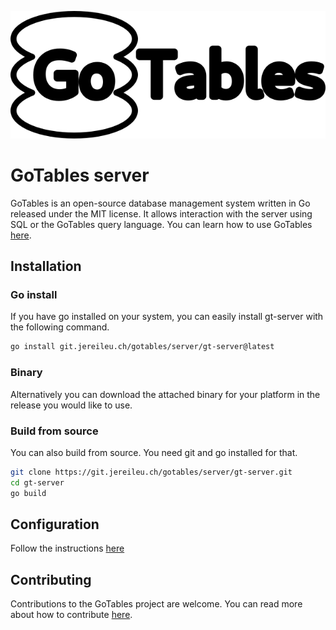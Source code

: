 ![GoTables logo](assets/logo.png)

# GoTables server

GoTables is an open-source database management system written in Go released under the MIT license. It allows interaction with the server using SQL or the GoTables query language. You can learn how to use GoTables [here](https://docs.gotables.link/getting-started).

## Installation

### Go install
If you have go installed on your system, you can easily install gt-server with the following command.

```bash
go install git.jereileu.ch/gotables/server/gt-server@latest
```

### Binary
Alternatively you can download the attached binary for your platform in the release you would like to use.

### Build from source
You can also build from source. You need git and go installed for that.

```bash
git clone https://git.jereileu.ch/gotables/server/gt-server.git
cd gt-server
go build
```

## Configuration

Follow the instructions [here](https://docs.gotables.link/configuration)

## Contributing

Contributions to the GoTables project are welcome. You can read more about how to contribute [here](https://www.gotables.link/blog/contributing).

